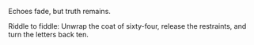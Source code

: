 Echoes fade, but truth remains.

Riddle to fiddle:
Unwrap the coat of sixty-four, release the restraints, and turn the letters back ten.

